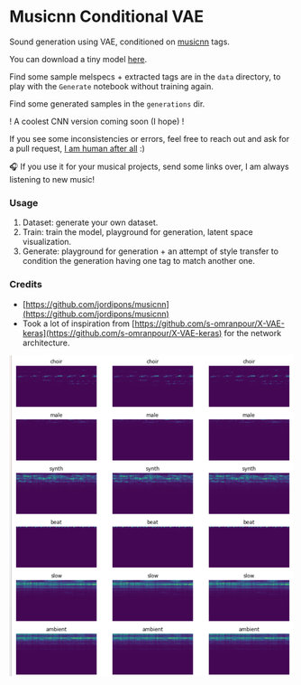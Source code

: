 # Musicnn Conditional VAE

Sound generation using VAE, conditioned on [musicnn](https://github.com/jordipons/musicnn) tags.

You can download a tiny model [here](https://drive.google.com/file/d/1S3gVB1bJD96FDe7ROC95odTwVVtwzsc6/view?usp=sharing).

Find some sample melspecs + extracted tags are in the `data` directory, to play with the `Generate` notebook without training again.

Find some generated samples in the `generations` dir.

! A coolest CNN version coming soon (I hope) !

If you see some inconsistencies or errors, feel free to reach out and ask for a pull request, [I am human after all](https://www.youtube.com/watch?v=PXYeARRyDWk) :)

🎧 If you use it for your musical projects, send some links over, I am always listening to new music!

### Usage
 1. Dataset: generate your own dataset.
 2. Train: train the model, playground for generation, latent space visualization.
 3. Generate: playground for generation + an attempt of style transfer to condition the generation having one tag to match another one.

### Credits
* [https://github.com/jordipons/musicnn](https://github.com/jordipons/musicnn)
* Took a lot of inspiration from [https://github.com/s-omranpour/X-VAE-keras](https://github.com/s-omranpour/X-VAE-keras) for the network architecture.

![](img.png)
